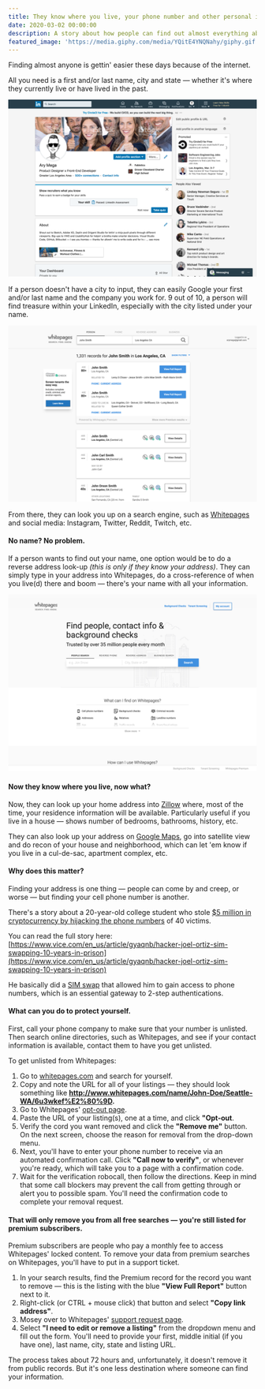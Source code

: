 ```yaml
---
title: They know where you live, your phone number and other personal information
date: 2020-03-02 00:00:00
description: A story about how people can find out almost everything about you and how to prevent yourself from getting hacked.
featured_image: 'https://media.giphy.com/media/YQitE4YNQNahy/giphy.gif'
---
```


Finding almost anyone is gettin' easier these days because of the internet.

All you need is a first and/or last name, city and state — whether it's where they currently live or have lived in the past.

![LinkedIn of @AWWWRY](/images/blog/linkedin-awwwry-01.png)	

If a person doesn't have a city to input, they can easily Google your first and/or last name and the company you work for. 9 out of 10, a person will find treasure within your LinkedIn, especially with the city listed under your name.

![Whitepages results page](/images/blog/white-pages-02.png)

From there, they can look you up on a search engine, such as [Whitepages](https://www.whitepages.com/) and social media: Instagram, Twitter, Reddit, Twitch, etc.

#### No name? No problem.
If a person wants to find out your name, one option would be to do a reverse address look-up *(this is only if they know your address)*. They can simply type in your address into Whitepages, do a cross-reference of when you live(d) there and boom — there's your name with all your information.

![Whitepages home page](/images/blog/white-pages-01.png)

#### Now they know where you live, now what?
Now, they can look up your home address into [Zillow](https://www.zillow.com/) where, most of the time, your residence information will be available. Particularly useful if you live in a house — shows number of bedrooms, bathrooms, history, etc.

They can also look up your address on [Google Maps](https://www.google.com/maps), go into satellite view and do recon of your house and neighborhood, which can let 'em know if you live in a cul-de-sac, apartment complex, etc.  

#### Why does this matter?
Finding your address is one thing — people can come by and creep, or worse — but finding your cell phone number is another.

There's a story about a 20-year-old college student who stole [$5 million in cryptocurrency by hijacking the phone numbers](https://www.vice.com/en_us/article/gyaqnb/hacker-joel-ortiz-sim-swapping-10-years-in-prison) of 40 victims.

You can read the full story here:  
[https://www.vice.com/en_us/article/gyaqnb/hacker-joel-ortiz-sim-swapping-10-years-in-prison](https://www.vice.com/en_us/article/gyaqnb/hacker-joel-ortiz-sim-swapping-10-years-in-prison)

He basically did a [SIM swap](https://www.vice.com/en_us/article/vbqax3/hackers-sim-swapping-steal-phone-numbers-instagram-bitcoin) that allowed him to gain access to phone numbers, which is an essential gateway to 2-step authentications.

#### What can you do to protect yourself.
First, call your phone company to make sure that your number is unlisted. Then search online directories, such as Whitepages, and see if your contact information is available, contact them to have you get unlisted.

To get unlisted from Whitepages:

1. Go to [whitepages.com](https://www.whitepages.com/) and search for yourself.
2. Copy and note the URL for all of your listings — they should look something like **http://www.whitepages.com/name/John-Doe/Seattle-WA/6u3wkef%E2%80%9D.**
3. Go to Whitepages' [opt-out page](https://www.whitepages.com/suppression_requests).
4. Paste the URL of your listing(s), one at a time, and click **"Opt-out**.
5. Verify the cord you want removed and click the **"Remove me"** button. On the next screen, choose the reason for removal from the drop-down menu.
6. Next, you'll have to enter your phone number to receive via an automated confirmation call. Click **"Call now to verify"**, or whenever you're ready, which will take you to a page with a confirmation code.
7. Wait for the verification robocall, then follow the directions. Keep in mind that some call blockers may prevent the call from getting through or alert you to possible spam. You'll need the confirmation code to complete your removal request.

#### That will only remove you from all free searches — you're still listed for premium subscribers.

Premium subscribers are people who pay a monthly fee to access Whitepages' locked content. To remove your data from premium searches on Whitepages, you'll have to put in a support ticket.

1. In your search results, find the Premium record for the record you want to remove — this is the listing with the blue **"View Full Report"** button next to it.
2. Right-click (or CTRL + mouse click) that button and select **"Copy link address"**.
3. Mosey over to Whitepages' [support request page](https://support.whitepages.com/hc/en-us/requests/new).
4. Select **"I need to edit or remove a listing"** from the dropdown menu and fill out the form. You'll need to provide your first, middle initial (if you have one), last name, city, state and listing URL.

The process takes about 72 hours and, unfortunately, it doesn't remove it from public records. But it's one less destination where someone can find your information.